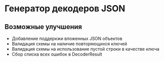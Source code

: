 # Генератор декодеров JSON

## Возможные улучшения
- Добавление поддеркжи вложенных JSON объектов
- Валидация схемы на наличие повторяющихся ключей
- Валидация схемы на использование пустой строки в качестве ключа
- Сбор списка всех ошибок в DecoderResult